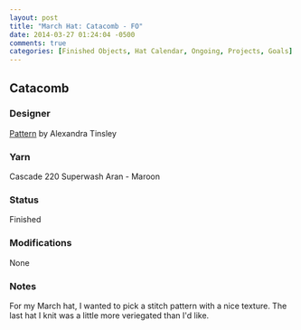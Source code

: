 ```yaml
---
layout: post
title: "March Hat: Catacomb - FO"
date: 2014-03-27 01:24:04 -0500
comments: true
categories: [Finished Objects, Hat Calendar, Ongoing, Projects, Goals]
---
```


## Catacomb

### Designer
[Pattern](http://www.ravelry.com/patterns/library/catacomb) by Alexandra Tinsley

### Yarn
Cascade 220 Superwash Aran - Maroon

### Status
Finished

### Modifications
None

### Notes
For my March hat, I wanted to pick a stitch pattern with a nice texture.  The last hat I knit was a little more
veriegated than I'd like.
